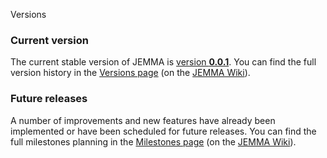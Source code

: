 Versions
<!-- Remember: the first line always goes with the title-->
<!-- Please use h3 headers (###) inside these files -->

### Current version

The current stable version of JEMMA is [version **0.0.1**](https://github.com/ismb/jemma/wiki/Milestone-0.0.1).
You can find the full version history in the [Versions page](https://github.com/ismb/jemma/wiki/Versions) (on the [JEMMA Wiki](https://github.com/ismb/jemma/wiki)).

### Future releases

A number of improvements and new features have already been implemented or have been scheduled for future releases.
You can find the full milestones planning in the [Milestones page](https://github.com/ismb/jemma/wiki/Milestones) (on the [JEMMA Wiki](https://github.com/ismb/jemma/wiki)).


